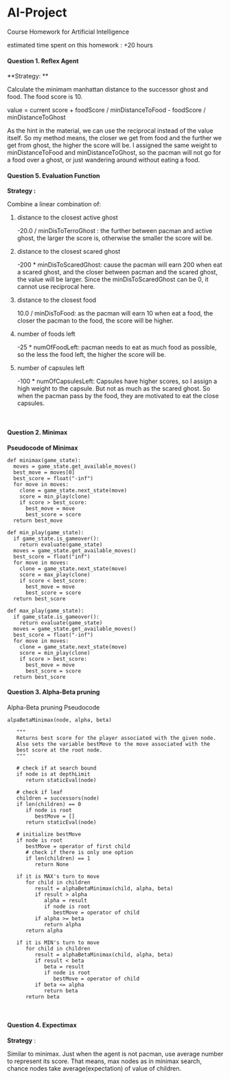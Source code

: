 # AI-Project
Course Homework for Artificial Intelligence

estimated time spent on this homework : +20 hours




#### Question 1. Reflex Agent

**Strategy: ** 

Calculate the minimam manhattan distance to the successor ghost and food.  The food score is 10. 

value = current score + foodScore / minDistanceToFood - foodScore / minDistanceToGhost

As the hint in the material, we can use the reciprocal instead of the value itself. So my method means, the closer we get from food and the further we get from ghost, the higher the score will be. I assigned the same weight to minDistanceToFood and minDistanceToGhost, so the pacman will not go for a food over a ghost, or just wandering around without eating a food.



#### Question 5. Evaluation Function

**Strategy :** 

Combine a linear combination of:

1. distance to the closest active ghost

   -20.0 / minDisToTerroGhost : the further between pacman and active ghost, the larger the score is, otherwise the smaller the score will be.

2. distance to the closest scared ghost

   -200 * minDisToScaredGhost: cause the pacman will earn 200 when eat a scared ghost, and the closer between pacman and the scared ghost, the value will be larger. Since the minDisToScaredGhost can be 0, it cannot use reciprocal here.

3. distance to the closest food

   10.0 / minDisToFood: as the pacman will earn 10 when eat a food, the closer the pacman to the food, the score will be higher.

4. number of foods left

   -25 * numOfFoodLeft: pacman needs to eat as much food as possible, so the less the food left, the higher the score will be.

5. number of capsules left

   -100 * numOfCapsulesLeft: Capsules have higher scores, so I assign a high weight to the capsule. But not as much as the scared ghost. So when the pacman pass by the food, they are motivated to eat the close capsules. 

   ​


#### Question 2. Minimax

**Pseudocode of Minimax**

```
def minimax(game_state):
  moves = game_state.get_available_moves()
  best_move = moves[0]
  best_score = float("-inf")
  for move in moves:
    clone = game_state.next_state(move)
    score = min_play(clone)
    if score > best_score:
      best_move = move
      best_score = score
  return best_move

def min_play(game_state):
  if game_state.is_gameover():
    return evaluate(game_state)
  moves = game_state.get_available_moves()
  best_score = float("inf")
  for move in moves:
    clone = game_state.next_state(move)
    score = max_play(clone)
    if score < best_score:
      best_move = move
      best_score = score
  return best_score
  
def max_play(game_state):
  if game_state.is_gameover():
    return evaluate(game_state)
  moves = game_state.get_available_moves()
  best_score = float("-inf")
  for move in moves:
    clone = game_state.next_state(move)
    score = min_play(clone)
    if score > best_score:
      best_move = move
      best_score = score
  return best_score
```



#### Question 3. Alpha-Beta pruning

Alpha-Beta pruning Pseudocode

```
alpaBetaMinimax(node, alpha, beta) 

   """ 
   Returns best score for the player associated with the given node.
   Also sets the variable bestMove to the move associated with the
   best score at the root node.  
   """

   # check if at search bound
   if node is at depthLimit
      return staticEval(node)

   # check if leaf
   children = successors(node)
   if len(children) == 0
      if node is root
         bestMove = [] 
      return staticEval(node)

   # initialize bestMove
   if node is root
      bestMove = operator of first child
      # check if there is only one option
      if len(children) == 1
         return None

   if it is MAX's turn to move
      for child in children
         result = alphaBetaMinimax(child, alpha, beta)
         if result > alpha
            alpha = result
            if node is root
               bestMove = operator of child
         if alpha >= beta
            return alpha
      return alpha

   if it is MIN's turn to move
      for child in children
         result = alphaBetaMinimax(child, alpha, beta)
         if result < beta
            beta = result
            if node is root
               bestMove = operator of child
         if beta <= alpha
            return beta
      return beta
```

​		

#### Question 4. Expectimax

**Strategy** :

Similar to minimax. Just when the agent is not pacman, use average number to represent its score. That means, max nodes as in minimax search, chance nodes take average(expectation) of value of children.
